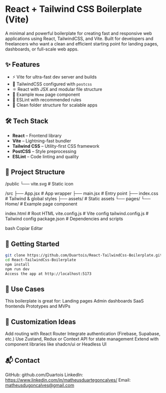 # React + Tailwind CSS Boilerplate (Vite)

A minimal and powerful boilerplate for creating fast and responsive web applications using React, TailwindCSS, and Vite. Built for developers and freelancers who want a clean and efficient starting point for landing pages, dashboards, or full-scale web apps.

## ✨ Features

- ⚡ Vite for ultra-fast dev server and builds
- 💨 TailwindCSS configured with `postcss`
- ⚛️ React with JSX and modular file structure
- 🧱 Example `Home` page component
- 🎯 ESLint with recommended rules
- 🧹 Clean folder structure for scalable apps

## 🛠️ Tech Stack

- **React** – Frontend library
- **Vite** – Lightning-fast bundler
- **Tailwind CSS** – Utility-first CSS framework
- **PostCSS** – Style preprocessing
- **ESLint** – Code linting and quality

## 📁 Project Structure

/public
└── vite.svg # Static icon

/src
├── App.jsx # App wrapper
├── main.jsx # Entry point
├── index.css # Tailwind & global styles
├── assets/ # Static assets
└── pages/
└── Home/ # Example page component

index.html # Root HTML
vite.config.js # Vite config
tailwind.config.js # Tailwind config
package.json # Dependencies and scripts

bash
Copiar
Editar

## 🚀 Getting Started

```bash
git clone https://github.com/Duartois/React-TailwindCss-Boilerplate.git
cd React-TailwindCss-Boilerplate
npm install
npm run dev
Access the app at http://localhost:5173
```

## 🧩 Use Cases

This boilerplate is great for:
Landing pages
Admin dashboards
SaaS frontends
Prototypes and MVPs

## 🧠 Customization Ideas

Add routing with React Router
Integrate authentication (Firebase, Supabase, etc.)
Use Zustand, Redux or Context API for state management
Extend with component libraries like shadcn/ui or Headless UI

## 📬 Contact

GitHub: github.com/Duartois
LinkedIn: https://www.linkedin.com/in/matheusduartegoncalves/
Email: matheusdugoncalves@gmail.com
